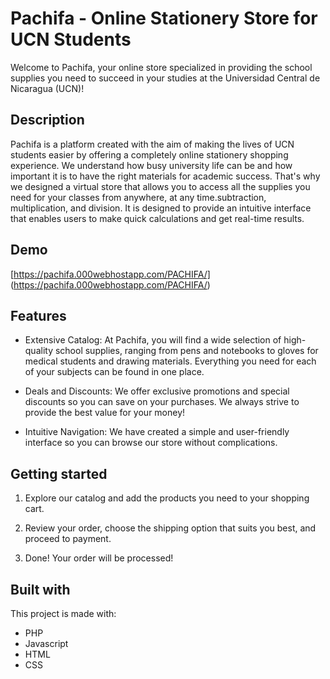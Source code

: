 # Pachifa - Online Stationery Store for UCN Students

Welcome to Pachifa, your online store specialized in providing the school supplies you need to succeed in your studies at the Universidad Central de Nicaragua (UCN)!

## Description

Pachifa is a platform created with the aim of making the lives of UCN students easier by offering a completely online stationery shopping experience. We understand how busy university life can be and how important it is to have the right materials for academic success. That's why we designed a virtual store that allows you to access all the supplies you need for your classes from anywhere, at any time.subtraction, multiplication, and division. It is designed to provide an intuitive interface that enables users to make quick calculations and get real-time results.

## Demo

[https://pachifa.000webhostapp.com/PACHIFA/] (https://pachifa.000webhostapp.com/PACHIFA/)

## Features

* Extensive Catalog: At Pachifa, you will find a wide selection of high-quality school supplies, ranging from pens and notebooks to gloves for medical students and drawing materials. Everything you need for each of your subjects can be found in one place.

* Deals and Discounts: We offer exclusive promotions and special discounts so you can save on your purchases. We always strive to provide the best value for your money!

* Intuitive Navigation: We have created a simple and user-friendly interface so you can browse our store without complications. 

## Getting started

1. Explore our catalog and add the products you need to your shopping cart.

2. Review your order, choose the shipping option that suits you best, and proceed to payment.

3. Done! Your order will be processed!

## Built with

This project is made with:

* PHP
* Javascript
* HTML
* CSS